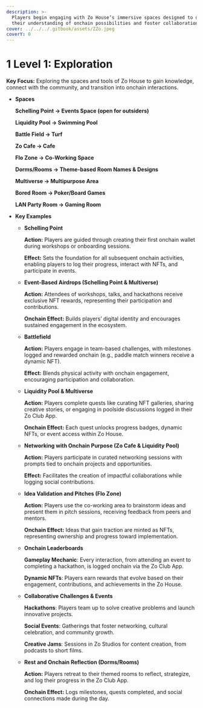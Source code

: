 ```yaml
---
description: >-
  Players begin engaging with Zo House’s immersive spaces designed to deepen
  their understanding of onchain possibilities and foster collaboration.
cover: ../../../.gitbook/assets/ZZo.jpeg
coverY: 0
---
```


# 1️ Level 1: Exploration

**Key Focus:** Exploring the spaces and tools of Zo House to gain knowledge, connect with the community, and transition into onchain interactions.

*   **Spaces**

    **Schelling Point → Events Space (open for outsiders)**

    **Liquidity Pool → Swimming Pool**

    **Battle Field → Turf**

    **Zo Cafe → Cafe**

    **Flo Zone → Co-Working Space**

    **Dorms/Rooms → Theme-based Room Names & Designs**

    **Multiverse → Multipurpose Area**

    **Bored Room → Poker/Board Games**

    **LAN Party Room → Gaming Room**
* **Key Examples**
  *   **Schelling Point**

      **Action:** Players are guided through creating their first onchain wallet during workshops or onboarding sessions.

      **Effect:** Sets the foundation for all subsequent onchain activities, enabling players to log their progress, interact with NFTs, and participate in events.
  *   **Event-Based Airdrops (Schelling Point & Multiverse)**

      **Action:** Attendees of workshops, talks, and hackathons receive exclusive NFT rewards, representing their participation and contributions.

      **Onchain Effect:** Builds players’ digital identity and encourages sustained engagement in the ecosystem.
  *   **Battlefield**

      **Action:** Players engage in team-based challenges, with milestones logged and rewarded onchain (e.g., paddle match winners receive a dynamic NFT).

      **Effect:** Blends physical activity with onchain engagement, encouraging participation and collaboration.
  *   **Liquidity Pool & Multiverse**

      **Action:** Players complete quests like curating NFT galleries, sharing creative stories, or engaging in poolside discussions logged in their Zo Club App.

      **Onchain Effect:** Each quest unlocks progress badges, dynamic NFTs, or event access within Zo House.
  *   **Networking with Onchain Purpose (Zo Cafe & Liquidity Pool)**

      **Action:** Players participate in curated networking sessions with prompts tied to onchain projects and opportunities.

      **Effect:** Facilitates the creation of impactful collaborations while logging social contributions.
  *   **Idea Validation and Pitches (Flo Zone)**

      **Action:** Players use the co-working area to brainstorm ideas and present them in pitch sessions, receiving feedback from peers and mentors.

      **Onchain Effect:** Ideas that gain traction are minted as NFTs, representing ownership and progress toward implementation.
  *   **Onchain Leaderboards**

      **Gameplay Mechanic**: Every interaction, from attending an event to completing a hackathon, is logged onchain via the Zo Club App.

      **Dynamic NFTs**: Players earn rewards that evolve based on their engagement, contributions, and achievements in the Zo House.
  *   **Collaborative Challenges & Events**

      **Hackathons**: Players team up to solve creative problems and launch innovative projects.

      **Social Events**: Gatherings that foster networking, cultural celebration, and community growth.

      **Creative Jams**: Sessions in Zo Studios for content creation, from podcasts to short films.
  *   **Rest and Onchain Reflection (Dorms/Rooms)**

      **Action:** Players retreat to their themed rooms to reflect, strategize, and log their progress in the Zo Club App.

      **Onchain Effect:** Logs milestones, quests completed, and social connections made during the day.
